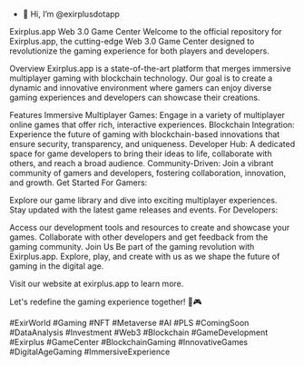- 👋 Hi, I’m @exirplusdotapp

Exirplus.app Web 3.0 Game Center
Welcome to the official repository for Exirplus.app, the cutting-edge Web 3.0 Game Center designed to revolutionize the gaming experience for both players and developers.

Overview
Exirplus.app is a state-of-the-art platform that merges immersive multiplayer gaming with blockchain technology. Our goal is to create a dynamic and innovative environment where gamers can enjoy diverse gaming experiences and developers can showcase their creations.

Features
Immersive Multiplayer Games: Engage in a variety of multiplayer online games that offer rich, interactive experiences.
Blockchain Integration: Experience the future of gaming with blockchain-based innovations that ensure security, transparency, and uniqueness.
Developer Hub: A dedicated space for game developers to bring their ideas to life, collaborate with others, and reach a broad audience.
Community-Driven: Join a vibrant community of gamers and developers, fostering collaboration, innovation, and growth.
Get Started
For Gamers:

Explore our game library and dive into exciting multiplayer experiences.
Stay updated with the latest game releases and events.
For Developers:

Access our development tools and resources to create and showcase your games.
Collaborate with other developers and get feedback from the gaming community.
Join Us
Be part of the gaming revolution with Exirplus.app. Explore, play, and create with us as we shape the future of gaming in the digital age.

Visit our website at exirplus.app to learn more.


Let's redefine the gaming experience together! 🚀🎮

#ExirWorld #Gaming #NFT #Metaverse #AI #PLS #ComingSoon #DataAnalysis #Investment #Web3 #Blockchain #GameDevelopment #Exirplus #GameCenter #BlockchainGaming #InnovativeGames #DigitalAgeGaming #ImmersiveExperience
